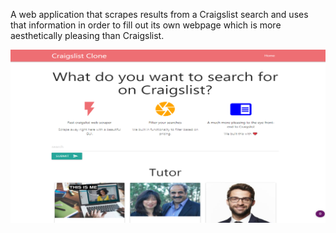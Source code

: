 A web application that scrapes results from a Craigslist search and uses that information 
in order to fill out its own webpage which is more aesthetically pleasing than Craigslist.

![Image of the project](https://github.com/Amalazing/Portfolio/blob/master/img/CraigslistClone3.png)
